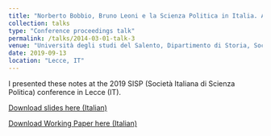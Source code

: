 ```yaml
---
title: "Norberto Bobbio, Bruno Leoni e la Scienza Politica in Italia. Alcune Note"
collection: talks
type: "Conference proceedings talk"
permalink: /talks/2014-03-01-talk-3
venue: "Università degli studi del Salento, Dipartimento di Storia, Società e Studi sull'uomo"
date: 2019-09-13
location: "Lecce, IT"
---
```


I presented these notes at the 2019 SISP (Società Italiana di Scienza Politica) conference in Lecce (IT).

[Download slides here (Italian)](/files/SISP2019Slides.pdf)

[Download Working Paper here (Italian)](/files/SISP2019.pdf)
